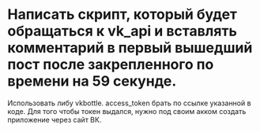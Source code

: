 # Написать скрипт, который будет обращаться к vk_api и вставлять комментарий в первый вышедший пост после закрепленного по времени на 59 секунде.
Использовать либу vkbottle.
access_token брать по ссылке указанной в коде. Для того чтобы токен выдался, нужно под своим акком создать приложение через сайт ВК.